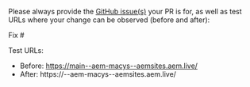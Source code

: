 Please always provide the [GitHub issue(s)](../issues) your PR is for, as well as test URLs where your change can be observed (before and after):

Fix #<gh-issue-id>

Test URLs:
- Before: https://main--aem-macys--aemsites.aem.live/
- After: https://<branch>--aem-macys--aemsites.aem.live/
